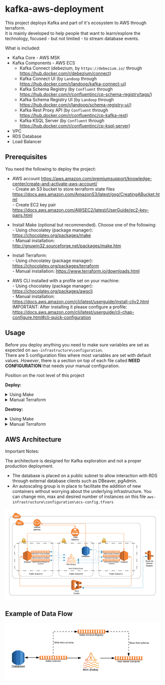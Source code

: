 # kafka-aws-deployment
This project deploys Kafka and part of it's ecosystem to AWS through terraform.  
It is mainly developed to help people that want to learn/explore the technology, focused - but not limited - to stream database events.

What is included:

* Kafka Core - AWS MSK
* Kafka Components - AWS ECS
   - Kafka Connect (debezium, by `https://debezium.io/` through https://hub.docker.com/r/debezium/connect)
   - Kafka Connect UI (by `Landoop` through https://hub.docker.com/r/landoop/kafka-connect-ui)
   - Kafka Schema Registry (by `Confluent` through https://hub.docker.com/r/confluentinc/cp-schema-registry/tags/)
   - Kafka Schema Registry UI (by `Landoop` through https://hub.docker.com/r/landoop/schema-registry-ui/)
   - Kafka Rest Proxy API (by `Confluent` through https://hub.docker.com/r/confluentinc/cp-kafka-rest)
   - Kafka KSQL Server (by `Confluent` through https://hub.docker.com/r/confluentinc/cp-ksql-server)
* VPC
* RDS Database
* Load Balancer

## Prerequisites

You need the following to deploy the project:

* AWS account https://aws.amazon.com/premiumsupport/knowledge-center/create-and-activate-aws-account/  
      - Create an S3 bucket to store terraform state files https://docs.aws.amazon.com/AmazonS3/latest/gsg/CreatingABucket.html  
      - Create EC2 key pair https://docs.aws.amazon.com/AWSEC2/latest/UserGuide/ec2-key-pairs.html  

* Install Make (optional but recommended). Choose one of the following:  
      - Using chocolatey (package manager): https://chocolatey.org/packages/make  
      - Manual installation: http://gnuwin32.sourceforge.net/packages/make.htm  

* Install Terraform:  
      - Using chocolatey (package manager): https://chocolatey.org/packages/terraform  
      - Manual installation: https://www.terraform.io/downloads.html  

* AWS CLI installed with a profile set on your machine:  
      - Using chocolatey (package manager): https://chocolatey.org/packages/awscli  
      - Manual installation: https://docs.aws.amazon.com/cli/latest/userguide/install-cliv2.html  
      IMPORTANT: After installing it please configure a profile: https://docs.aws.amazon.com/cli/latest/userguide/cli-chap-configure.html#cli-quick-configuration

## Usage

   Before you deploy anything you need to make sure variables are set as expected on `aws-infrastructure\configuration`.  
   There are 5 configuration files where most variables are set with default values. *However*, there is a section on top of each file called **NEED CONFIGURATION** that needs your manual configuration.

   Position on the root level of this project
   
   **Deploy:**

   <details><summary>Using Make</summary>
   <p>

   * To deploy all of terraform
      ```console
      make deploykad
      ```

   * To deploy VPC
      ```console
      make deployvpc
      ```

   * To deploy MSK
      ```console
      make deploymsk
      ```

   * To deploy ECS
      ```console
      make deployecs
      ```

   * To deploy RDS
      ```console
      make deployrds
      ```
   </p>
   </details>

   <details><summary>Manual Terraform</summary>
   <p>

   * To deploy VPC
      ```console
      cd aws-infrastructure/deployment/kad-vpc
      terraform init -backend-config="../../configuration/terraform-backend.tfvars"
      terraform apply -auto-approve -var-file="../../configuration/global-config.tfvars"
      ```

   * To deploy MSK
      ```console
      cd aws-infrastructure/deployment/kad-msk
      terraform init -backend-config="../../configuration/terraform-backend.tfvars"
      terraform apply -auto-approve -var-file="../../configuration/global-config.tfvars" -var-file="../../configuration/msk-config.tfvars"
      ```

   * To deploy ECS
      ```console
      cd aws-infrastructure/deployment/kad-ecs
      terraform init -backend-config="../../configuration/terraform-backend.tfvars"
      terraform apply -auto-approve -var-file="../../configuration/global-config.tfvars" -var-file="../../configuration/ecs-config.tfvars"
      ```

   * To deploy RDS
      ```console
      cd aws-infrastructure/deployment/kad-rds
      terraform init -backend-config="../../configuration/terraform-backend.tfvars"
      terraform apply -auto-approve -var-file="../../configuration/global-config.tfvars" -var-file="../../configuration/rds-config.tfvars"
      ```
   </p>
   </details>

   **Destroy:**

   <details><summary>Using Make</summary>
   <p>

   * To destroy all of terraform
      ```console
      make destroykad
      ```
      `kad = kafka aws deployment`

   * To destroy RDS
      ```console
      make destroyrds
      ```

   * To destroy ECS
      ```console
      make destroyecs
      ```

   * To destroy MSK
      ```console
      make destroymsk
      ```

   * To destroy VPC
      ```console
      make destroyvpc
      ```

   </p>
   </details>

   <details><summary>Manual Terraform</summary>
   <p>

   * To destroy RDS
      ```console
      cd aws-infrastructure/deployment/kad-rds
      terraform init -backend-config="../../configuration/terraform-backend.tfvars"
      terraform destroy -auto-approve -var-file="../../configuration/global-config.tfvars" -var-file="../../configuration/rds-config.tfvars"
      ```

   * To destroy ECS
      ```console
      cd aws-infrastructure/deployment/kad-ecs
      terraform init -backend-config="../../configuration/terraform-backend.tfvars"
      terraform destroy -auto-approve -var-file="../../configuration/global-config.tfvars" -var-file="../../configuration/ecs-config.tfvars"
      ```

   * To destroy MSK
      ```console
      cd aws-infrastructure/deployment/kad-msk
      terraform init -backend-config="../../configuration/terraform-backend.tfvars"
      terraform destroy -auto-approve -var-file="../../configuration/global-config.tfvars" -var-file="../../configuration/msk-config.tfvars"
      ```

   * To destroy VPC
      ```console
      cd aws-infrastructure/deployment/kad-vpc
      terraform init -backend-config="../../configuration/terraform-backend.tfvars"
      terraform destroy -auto-approve -var-file="../../configuration/global-config.tfvars"
      ```
   </p>
   </details>

   
## AWS Architecture

Important Notes:
   
   The architecture is designed for Kafka exploration and not a proper production deployment.
   
   * The database is placed on a public subnet to allow interaction with RDS through external database clients such as DBeaver, pgAdmin.
   * An autoscaling group is in place to facilitate the addition of new containers without worrying about the underlying infrastructure. You can change min, max and desired number of instances on this file `aws-infrastructure\configuration\ecs-config.tfvars`

![ArchitectureImage](images/kad-architecture.png)

## Example of Data Flow

![DataFlowImage](images/kad-data-flow.png)

